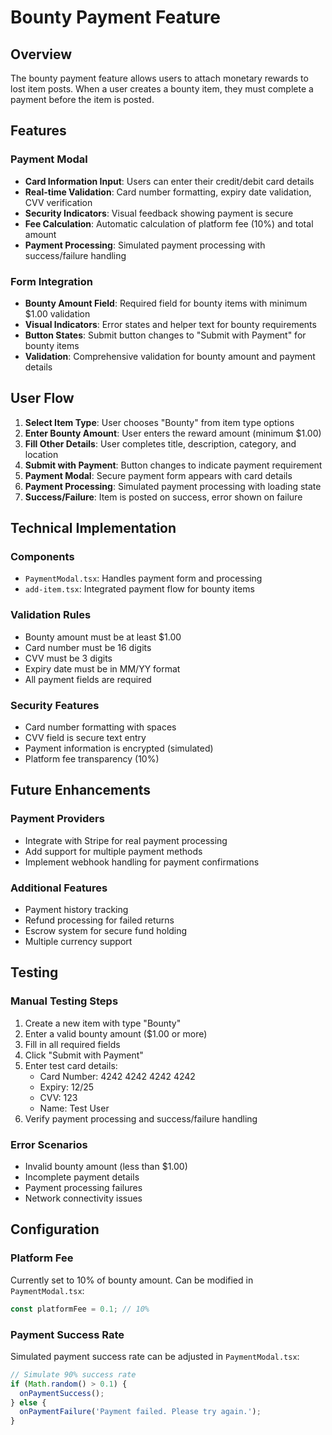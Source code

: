 # Bounty Payment Feature

## Overview
The bounty payment feature allows users to attach monetary rewards to lost item posts. When a user creates a bounty item, they must complete a payment before the item is posted.

## Features

### Payment Modal
- **Card Information Input**: Users can enter their credit/debit card details
- **Real-time Validation**: Card number formatting, expiry date validation, CVV verification
- **Security Indicators**: Visual feedback showing payment is secure
- **Fee Calculation**: Automatic calculation of platform fee (10%) and total amount
- **Payment Processing**: Simulated payment processing with success/failure handling

### Form Integration
- **Bounty Amount Field**: Required field for bounty items with minimum $1.00 validation
- **Visual Indicators**: Error states and helper text for bounty requirements
- **Button States**: Submit button changes to "Submit with Payment" for bounty items
- **Validation**: Comprehensive validation for bounty amount and payment details

## User Flow

1. **Select Item Type**: User chooses "Bounty" from item type options
2. **Enter Bounty Amount**: User enters the reward amount (minimum $1.00)
3. **Fill Other Details**: User completes title, description, category, and location
4. **Submit with Payment**: Button changes to indicate payment requirement
5. **Payment Modal**: Secure payment form appears with card details
6. **Payment Processing**: Simulated payment processing with loading state
7. **Success/Failure**: Item is posted on success, error shown on failure

## Technical Implementation

### Components
- `PaymentModal.tsx`: Handles payment form and processing
- `add-item.tsx`: Integrated payment flow for bounty items

### Validation Rules
- Bounty amount must be at least $1.00
- Card number must be 16 digits
- CVV must be 3 digits
- Expiry date must be in MM/YY format
- All payment fields are required

### Security Features
- Card number formatting with spaces
- CVV field is secure text entry
- Payment information is encrypted (simulated)
- Platform fee transparency (10%)

## Future Enhancements

### Payment Providers
- Integrate with Stripe for real payment processing
- Add support for multiple payment methods
- Implement webhook handling for payment confirmations

### Additional Features
- Payment history tracking
- Refund processing for failed returns
- Escrow system for secure fund holding
- Multiple currency support

## Testing

### Manual Testing Steps
1. Create a new item with type "Bounty"
2. Enter a valid bounty amount ($1.00 or more)
3. Fill in all required fields
4. Click "Submit with Payment"
5. Enter test card details:
   - Card Number: 4242 4242 4242 4242
   - Expiry: 12/25
   - CVV: 123
   - Name: Test User
6. Verify payment processing and success/failure handling

### Error Scenarios
- Invalid bounty amount (less than $1.00)
- Incomplete payment details
- Payment processing failures
- Network connectivity issues

## Configuration

### Platform Fee
Currently set to 10% of bounty amount. Can be modified in `PaymentModal.tsx`:

```typescript
const platformFee = 0.1; // 10%
```

### Payment Success Rate
Simulated payment success rate can be adjusted in `PaymentModal.tsx`:

```typescript
// Simulate 90% success rate
if (Math.random() > 0.1) {
  onPaymentSuccess();
} else {
  onPaymentFailure('Payment failed. Please try again.');
}
``` 